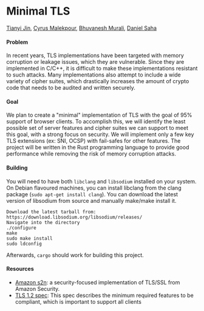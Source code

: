 # Minimal TLS
[Tianyi Jin](https://github.com/FreddieJin), [Cyrus Malekpour](https://github.com/cmalekpour), [Bhuvanesh Murali](https://github.com/bhuvanesh8), [Daniel Saha](https://github.com/drs5ma)

#### Problem
In recent years, TLS implementations have been targeted with memory corruption or leakage issues, which they are vulnerable. Since they are implemented in C/C++, it is difficult to make these implementations resistant to such attacks. Many implementations also attempt to include a wide variety of cipher suites, which drastically increases the amount of crypto code that needs to be audited and written securely.

#### Goal
We plan to create a "minimal" implementation of TLS with the goal of 95% support of browser clients. To accomplish this, we will identify the least possible set of server features and cipher suites we can support to meet this goal, with a strong focus on security. We will implement only a few key TLS extensions (ex: SNI, OCSP) with fail-safes for other features. The project will be written in the Rust programming language to provide good performance while removing the risk of memory corruption attacks.

#### Building

You will need to have both ```libclang``` and ```libsodium``` installed on your system. On Debian flavoured machines, you can install libclang from the clang package (```sudo apt-get install clang```). You can download the latest version of libsodium from source and manually make/make install it.

```
Download the latest tarball from: https://download.libsodium.org/libsodium/releases/
Navigate into the directory
./configure
make
sudo make install
sudo ldconfig
```

Afterwards, ```cargo``` should work for building this project.

#### Resources

- [Amazon s2n](https://github.com/awslabs/s2n): a security-focused implementation of TLS/SSL from Amazon Security.
- [TLS 1.2 spec](https://www.ietf.org/rfc/rfc5246.txt): This spec describes the minimum required features to be compliant, which is important to support all clients

